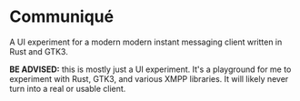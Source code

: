 # Communiqué

A UI experiment for a modern modern instant messaging client written in Rust and
GTK3.


**BE ADVISED:** this is mostly just a UI experiment. It's a playground for me to
experiment with Rust, GTK3, and various XMPP libraries. It will likely never
turn into a real or usable client.

